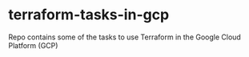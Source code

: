 # terraform-tasks-in-gcp
Repo contains some of the tasks to use Terraform in the Google Cloud Platform (GCP)
